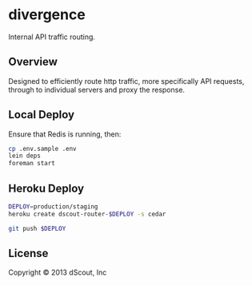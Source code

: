 # divergence

Internal API traffic routing.

## Overview

Designed to efficiently route http traffic, more specifically API requests,
through to individual servers and proxy the response.

## Local Deploy

Ensure that Redis is running, then:

```bash
cp .env.sample .env
lein deps
foreman start
```

## Heroku Deploy

```bash
DEPLOY=production/staging
heroku create dscout-router-$DEPLOY -s cedar

git push $DEPLOY
```

## License

Copyright © 2013 dScout, Inc
